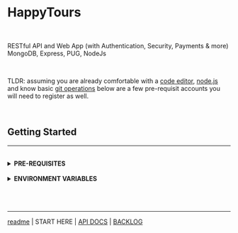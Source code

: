 # **HappyTours**

<br>

RESTful API and Web App (with Authentication, Security, Payments & more)
<br>MongoDB, Express, PUG, NodeJs

<br>

TLDR: assuming you are already comfortable with a [code editor](https://code.visualstudio.com/), [node.js](https://nodejs.org/) and know basic [git operations](https://github.com/) below are a few pre-requisit accounts you will need to register as well.

<br>

## **Getting Started**

<hr>
<br>

<details>
<summary>
<b>PRE-REQUISITES</b>
</summary>

<br>

- [MongoDB](https://www.mongodb.com/)
- [SendGrid](https://sendgrid.com/)
- [MapBox](https://mapbox.com/)
- [Stripe](https://stripe.com/)
- [Heroku](https://heroku.com/)

<br>

optional (for dev only)

- [Postman](https://postman.com/)
- [MailTrap](https://mailtrap.io/)

<br>

<hr>

</details>

<br>

<details>
<summary>
<b>ENVIRONMENT VARIABLES</b>
</summary>

<br>

- open "config.env.sample"
- edit / update with your own keys
- save it as "config.env"

<br>

<hr>

</details>

<br>
<br>
<br>

<hr>

[readme](https://github.com/georgearion/happytours/blob/master/docs/readme.md) | START HERE | [API DOCS](https://github.com/georgearion/happytours/blob/master/docs/API%20DOCUMENTATION.md) | [BACKLOG](https://github.com/georgearion/happytours/blob/master/docs/BACKLOG.md)

<br>
